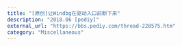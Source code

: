 ```yaml
---
title: "[原创]让Windbg在驱动入口前断下来"
description: "2018.06 [pediy]"
external_url: "https://bbs.pediy.com/thread-228575.htm"
category: "Miscellaneous"
---
```

